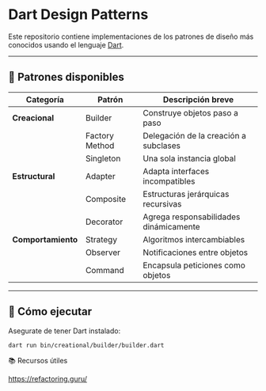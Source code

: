 # Dart Design Patterns

Este repositorio contiene implementaciones de los patrones de diseño más conocidos usando el lenguaje [Dart](https://dart.dev/).

---

## 🧱 Patrones disponibles

| Categoría          | Patrón         | Descripción breve                      |
| ------------------ | -------------- | -------------------------------------- |
| **Creacional**     | Builder        | Construye objetos paso a paso          |
|                    | Factory Method | Delegación de la creación a subclases  |
|                    | Singleton      | Una sola instancia global              |
| **Estructural**    | Adapter        | Adapta interfaces incompatibles        |
|                    | Composite      | Estructuras jerárquicas recursivas     |
|                    | Decorator      | Agrega responsabilidades dinámicamente |
| **Comportamiento** | Strategy       | Algoritmos intercambiables             |
|                    | Observer       | Notificaciones entre objetos           |
|                    | Command        | Encapsula peticiones como objetos      |

---

## 🚀 Cómo ejecutar

Asegurate de tener Dart instalado:

```bash
dart run bin/creational/builder/builder.dart
```

📚 Recursos útiles

https://refactoring.guru/
